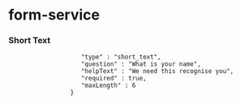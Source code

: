 # form-service

### Short Text
```     {
					"type" : "short_text",
					"question" : "What is your name",
					"helpText" : "We need this recognise you",
					"required" : true,
					"maxLength" : 6
				 }
```
